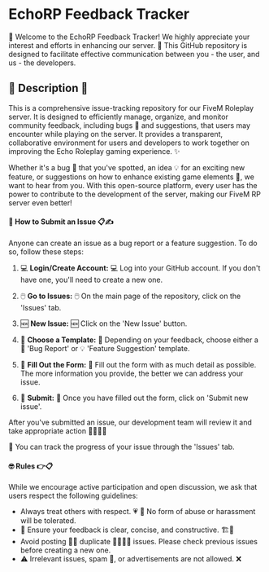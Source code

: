 # EchoRP Feedback Tracker

👋 Welcome to the EchoRP Feedback Tracker! We highly appreciate your interest and efforts in enhancing our server. 💞 This GitHub repository is designed to facilitate effective communication between you - the user, and us - the developers.

## 📖 Description 📖

This is a comprehensive issue-tracking repository for our FiveM Roleplay server. It is designed to efficiently manage, organize, and monitor community feedback, including bugs 🐛 and suggestions, that users may encounter while playing on the server. It provides a transparent, collaborative environment for users and developers to work together on improving the Echo Roleplay gaming experience. ✨

Whether it's a bug 🐛 that you've spotted, an idea 💡 for an exciting new feature, or suggestions on how to enhance existing game elements 💭, we want to hear from you. With this open-source platform, every user has the power to contribute to the development of the server, making our FiveM RP server even better!

#### 📌 How to Submit an Issue 📋✍️

Anyone can create an issue as a bug report or a feature suggestion. To do so, follow these steps:

1. 💻 **Login/Create Account:** 💻
Log into your GitHub account. If you don't have one, you'll need to create a new one.

2. 🖱️ **Go to Issues:** 🖱️
On the main page of the repository, click on the 'Issues' tab.

3. 🆕 **New Issue:** 🆕
Click on the 'New Issue' button.

4. 📖 **Choose a Template:** 📖
Depending on your feedback, choose either a 🐛 'Bug Report' or 💡 'Feature Suggestion' template.

5. 📝 **Fill Out the Form:** 📝
Fill out the form with as much detail as possible. The more information you provide, the better we can address your issue.

6. 📩 **Submit:** 📩
Once you have filled out the form, click on 'Submit new issue'. 

After you've submitted an issue, our development team will review it and take appropriate action 👩‍💻👨‍💻

📍 You can track the progress of your issue through the 'Issues' tab. 

#### 🤓 Rules 👉📋

While we encourage active participation and open discussion, we ask that users respect the following guidelines:

- Always treat others with respect. 💗 🤝 No form of abuse or harassment will be tolerated. 
- 🚧 Ensure your feedback is clear, concise, and constructive. 🏗️👷‍
- Avoid posting 👯‍♀️ duplicate 👯‍♀️👯‍♀️ issues. Please check previous issues before creating a new one.
- ⚠️ Irrelevant issues, spam 🤥, or advertisements are not allowed. ❌
